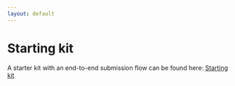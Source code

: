 ```yaml
---
layout: default
---
```


# Starting kit

A starter kit with an end-to-end submission flow can be found here: [Starting kit](https://edge-llms-challenge.github.io/edge-llm-challenge.github.io/starter_kit)


<!-- Please join us on Discord for discussions and up-to-date announcements: [Discord]() -->
